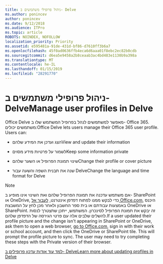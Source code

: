 ```yaml
---
title: ניהול פרופילי משתמשים ב- Delve
ms.author: ponincev
author: ponincev
ms.date: 9/12/2018
ms.audience: ITPro
ms.topic: article
ROBOTS: NOINDEX, NOFOLLOW
localization_priority: Priority
ms.assetid: e595481a-91de-431d-bf86-d7610ff3b6a7
ms.openlocfilehash: 45f0ad0636ffb4eca6d6aaa01f8ebc2ec82b0cdb
ms.sourcegitcommit: d6ea5e9458a2b8ceaab3ac4bd483e1130b9a398a
ms.translationtype: MT
ms.contentlocale: he-IL
ms.lasthandoff: 01/15/2019
ms.locfileid: "28291770"
---
```

# <a name="manage-user-profiles-in-delve"></a><span data-ttu-id="6098d-102">ניהול פרופילי משתמשים ב- Delve</span><span class="sxs-lookup"><span data-stu-id="6098d-102">Manage user profiles in Delve</span></span>

<span data-ttu-id="6098d-p101">Office Delve מאפשר למשתמשים לנהל בפרופיל המשתמש שלו ב- Office 365. משתמשים יכולים:</span><span class="sxs-lookup"><span data-stu-id="6098d-p101">Office Delve lets users manage their Office 365 user profile. Users can:</span></span>
  
- <span data-ttu-id="6098d-105">הצג ועדכן את המידע שלהם</span><span class="sxs-lookup"><span data-stu-id="6098d-105">View and update their information</span></span>
    
- <span data-ttu-id="6098d-106">לשמור על פרטיות מידע מסוים</span><span class="sxs-lookup"><span data-stu-id="6098d-106">Keep some information private</span></span>
    
- <span data-ttu-id="6098d-107">שינוי תמונת הפרופיל או השער שלהם</span><span class="sxs-lookup"><span data-stu-id="6098d-107">Change their profile or cover picture</span></span>
    
- <span data-ttu-id="6098d-108">שנה את תבנית השפה והשעה עבור Delve</span><span class="sxs-lookup"><span data-stu-id="6098d-108">Change the language and time format for Delve</span></span>
    
> [!NOTE]
> <span data-ttu-id="6098d-p102">אם משתמש עדכנה את תמונת הפרופיל שלהם ואת השינוי אינו מופיע ב- SharePoint או OneDrive, כדי לבקש ממנו לפתוח דפדפן אינטרנט, [לעבור אל Office.com](https://www.office.com), היכנס באמצעות עבודתם או בית ספר החשבון ולאחר מכן לחץ על המשבצת OneDrive או SharePoint. זה יבקש את תמונת הפרופיל לסינכרון. המשתמש, ייתכן שתצטרך לנסות להשלים שלבים אלה עם פרטי הגירסה של הדפדפן שלהם.</span><span class="sxs-lookup"><span data-stu-id="6098d-p102">If a user updated their profile picture and the change isn't appearing in SharePoint or OneDrive, ask them to open a web browser, [go to Office.com](https://www.office.com), sign in with their work or school account, and then click the OneDrive or SharePoint tile. This will prompt the profile picture to sync. The user may need to try completing these steps with the Private version of their browser.</span></span> 
  
[<span data-ttu-id="6098d-111">למד עוד אודות עדכון פרופילים ב- Delve</span><span class="sxs-lookup"><span data-stu-id="6098d-111">Learn more about updating profiles in Delve</span></span>](https://go.microsoft.com/fwlink/?linkid=735070)
  

